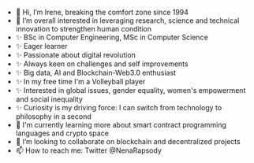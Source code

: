- 👋 Hi, I’m Irene, breaking the comfort zone since 1994
- 👀 I’m overall interested in leveraging research, science and technical innovation to strengthen human condition
- ✨ BSc in Computer Engineering, MSc in Computer Science
- ✨ Eager learner
- ✨ Passionate about digital revolution
- ✨ Always keen on challenges and self improvements
- ✨ Big data, AI and Blockchain-Web3.0 enthusiast
- ✨ In my free time I'm a Volleyball player
- ✨ Interested in global issues, gender equality, women's empowerment and social inequality
- ✨ Curiosity is my driving force: I can switch from technology to philosophy in a second
- 🌱 I'm currently learning more about smart contract programming languages and crypto space
- 💞 I’m looking to collaborate on blockchain and decentralized projects
- 📫 How to reach me: Twitter @NenaRapsody

<!---
IreneBa26/IreneBa26 is a ✨ special ✨ repository because its `README.md` (this file) appears on your GitHub profile.
You can click the Preview link to take a look at your changes.
--->
